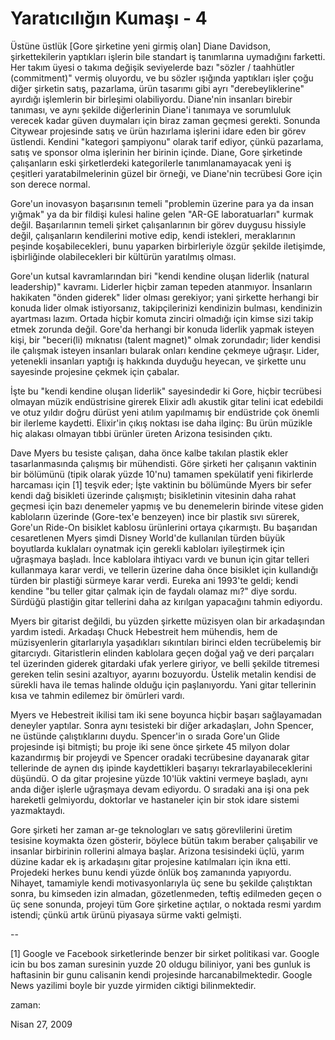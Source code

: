 # Yaratıcılığın Kumaşı - 4

Üstüne üstlük [Gore şirketine yeni girmiş olan] Diane Davidson, şirkettekilerin yaptıkları işlerin bile standart iş tanımlarına uymadığını farketti. Her takım üyesi o takıma değişik seviyelerde bazı "sözler / taahhütler (commitment)" vermiş oluyordu, ve bu sözler ışığında yaptıkları işler çoğu diğer şirketin satış, pazarlama, ürün tasarımı gibi ayrı "derebeyliklerine" ayırdığı işlemlerin bir birleşimi olabiliyordu. Diane'nin insanları birebir tanıması, ve aynı şekilde diğerlerinin Diane'i tanımaya ve sorumluluk verecek kadar güven duymaları için biraz zaman geçmesi gerekti. Sonunda Citywear projesinde satış ve ürün hazırlama işlerini idare eden bir görev üstlendi. Kendini "kategori şampiyonu" olarak tarif ediyor, çünkü pazarlama, satış ve sponsor olma işlerinin her birinin içinde. Diane, Gore şirketinde çalışanların eski şirketlerdeki kategorilerle tanımlanamayacak yeni iş çeşitleri yaratabilmelerinin güzel bir örneği, ve Diane'nin tecrübesi Gore için son derece normal.


Gore'un inovasyon başarısının temeli "problemin üzerine para ya da insan yığmak" ya da bir fildişi kulesi haline gelen "AR-GE laboratuarları" kurmak değil. Başarılarının temeli şirket çalışanlarının bir görev duygusu hissiyle değil, çalışanların kendilerini motive edip, kendi istekleri, meraklarının peşinde koşabilecekleri, bunu yaparken birbirleriyle özgür şekilde iletişimde, işbirliğinde olabilecekleri bir kültürün yaratılmış olması.


Gore'un kutsal kavramlarından biri "kendi kendine oluşan liderlik (natural leadership)" kavramı. Liderler hiçbir zaman tepeden atanmıyor. İnsanların hakikaten "önden giderek" lider olması gerekiyor; yani şirkette herhangi bir konuda lider olmak istiyorsanız, takipçilerinizi kendinizin bulması, kendinizin ayartması lazım. Ortada hiçbir komuta zinciri olmadığı için kimse sizi takip etmek zorunda değil. Gore'da herhangi bir konuda liderlik yapmak isteyen kişi, bir "beceri(li) mıknatısı (talent magnet)" olmak zorundadır; lider kendisi ile çalışmak isteyen insanları bularak onları kendine çekmeye uğraşır. Lider, yetenekli insanları yaptığı iş hakkında duyduğu heyecan, ve şirkette unu sayesinde projesine çekmek için çabalar.


İşte bu "kendi kendine oluşan liderlik" sayesindedir ki Gore, hiçbir tecrübesi olmayan müzik endüstrisine girerek Elixir adlı akustik gitar telini icat edebildi ve otuz yıldır doğru dürüst yeni atılım yapılmamış bir endüstride çok önemli bir ilerleme kaydetti. Elixir'in çıkış noktası ise daha ilginç: Bu ürün müzikle hiç alakası olmayan tıbbi ürünler üreten Arizona tesisinden çıktı.

 Dave Myers bu tesiste çalışan, daha önce kalbe takılan plastik ekler tasarlanmasında çalışmış bir mühendisti. Göre şirketi her çalışanın vaktinin bir bölümünü (tipik olarak yüzde 10'nu) tamamen spekülatif yeni fikirlerde harcaması için [1] teşvik eder; İşte vaktinin bu bölümünde Myers bir sefer kendi dağ bisikleti üzerinde çalışmıştı; bisikletinin vitesinin daha rahat geçmesi için bazı denemeler yapmış ve bu denemelerin birinde vitese giden kabloların üzerinde (Gore-tex'e benzeyen) ince bir plastik sıvı sürerek, Gore'un Ride-On bisiklet kablosu ürünlerini ortaya çıkarmıştı. Bu başarıdan cesaretlenen Myers şimdi Disney World'de kullanılan türden büyük boyutlarda kuklaları oynatmak için gerekli kabloları iyileştirmek için uğraşmaya başladı. İnce kablolara ihtiyacı vardı ve bunun için gitar telleri kullanmaya karar verdi, ve tellerin üzerine daha önce bisiklet için kullandığı türden bir plastiği sürmeye karar verdi. Eureka ani 1993'te geldi; kendi kendine "bu teller gitar çalmak için de faydalı olamaz mı?" diye sordu. Sürdüğü plastiğin gitar tellerini daha az kırılgan yapacağını tahmin ediyordu.


Myers bir gitarist değildi, bu yüzden şirkette müzisyen olan bir arkadaşından yardım istedi. Arkadaşı Chuck Hebestreit hem mühendis, hem de müzisyenlerin gitarlarıyla yaşadıkları sıkıntıları birinci elden tecrübelemiş bir gitarcıydı. Gitaristlerin elinden kablolara geçen doğal yağ ve deri parçaları tel üzerinden giderek gitardaki ufak yerlere giriyor, ve belli şekilde titremesi gereken telin sesini azaltıyor, ayarını bozuyordu. Üstelik metalin kendisi de sürekli hava ile temas halinde olduğu için paşlanıyordu. Yani gitar tellerinin kısa ve tahmin edilemez bir ömürleri vardı.


Myers ve Hebestreit ikilisi tam iki sene boyunca hiçbir başarı sağlayamadan deneyler yaptılar. Sonra aynı tesisteki bir diğer arkadaşları, John Spencer, ne üstünde çalıştıklarını duydu. Spencer'in o sırada Gore'un Glide projesinde işi bitmişti; bu proje iki sene önce şirkete 45 milyon dolar kazandırmış bir projeydi ve Spencer oradaki tecrübesine dayanarak gitar tellerinde de aynen dış ipinde kaydettikleri başarıyı tekrarlayabileceklerini düşündü. O da gitar projesine yüzde 10'lük vaktini vermeye başladı, aynı anda diğer işlerle uğraşmaya devam ediyordu. O sıradaki ana işi ona pek hareketli gelmiyordu, doktorlar ve hastaneler için bir stok idare sistemi yazmaktaydı.


Gore şirketi her zaman ar-ge teknologları ve satış görevlilerini üretim tesisine koymakta özen gösterir, böylece bütün takım beraber çalışabilir ve insanlar birbirinin rollerini almaya başlar. Arizona tesisindeki üçlü, yarım düzine kadar ek iş arkadaşını gitar projesine katılmaları için ikna etti. Projedeki herkes bunu kendi yüzde önlük boş zamanında yapıyordu. Nihayet, tamamiyle kendi motivasyonlarıyla üç sene bu şekilde çalıştıktan sonra, bu kimseden izin almadan, gözetlenmeden, teftiş edilmeden geçen o üç sene sonunda, projeyi tüm Gore şirketine açtılar, o noktada resmi yardım istendi; çünkü artık ürünü piyasaya sürme vakti gelmişti.


--


[1] Google ve Facebook sirketlerinde benzer bir sirket politikasi var. Google icin bu bos zaman suresinin yuzde 20 oldugu biliniyor, yani bes gunluk is haftasinin bir gunu calisanin kendi projesinde harcanabilmektedir. Google News yazilimi boyle bir yuzde yirmiden ciktigi bilinmektedir.







zaman:

Nisan 27, 2009










